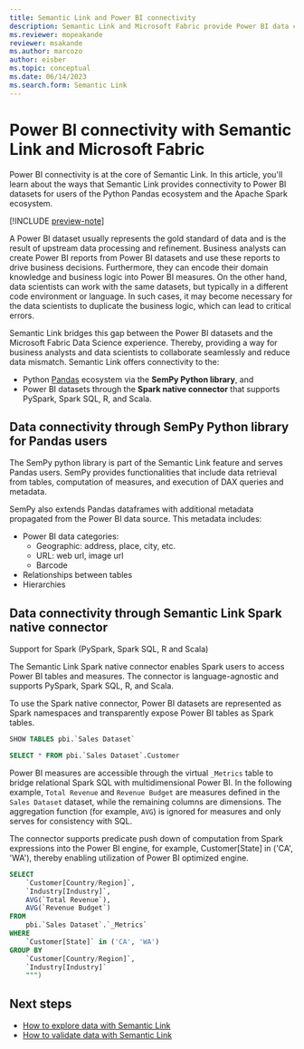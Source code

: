 ```yaml
---
title: Semantic Link and Power BI connectivity
description: Semantic Link and Microsoft Fabric provide Power BI data connectivity for Pandas and Spark ecosystems.
ms.reviewer: mopeakande
reviewer: msakande
ms.author: marcozo
author: eisber
ms.topic: conceptual
ms.date: 06/14/2023
ms.search.form: Semantic Link
---
```


# Power BI connectivity with Semantic Link and Microsoft Fabric

<!-- This article describes Semantic Link and its integration with Power BI and Microsoft Fabric. You'll learn what Semantic Link is used for and how you can use it in Microsoft Fabric. -->

Power BI connectivity is at the core of Semantic Link. In this article, you'll learn about the ways that Semantic Link provides connectivity to Power BI datasets for users of the Python Pandas ecosystem and the Apache Spark ecosystem.

[!INCLUDE [preview-note](../includes/preview-note.md)]

A Power BI dataset usually represents the gold standard of data and is the result of upstream data processing and refinement. Business analysts can create Power BI reports from Power BI datasets and use these reports to drive business decisions. Furthermore, they can encode their domain knowledge and business logic into Power BI measures. On the other hand, data scientists can work with the same datasets, but typically in a different code environment or language. In such cases, it may become necessary for the data scientists to duplicate the business logic, which can lead to critical errors.

Semantic Link bridges this gap between the Power BI datasets and the Microsoft Fabric Data Science experience. Thereby, providing a way for business analysts and data scientists to collaborate seamlessly and reduce data mismatch. Semantic Link offers connectivity to the:

- Python [Pandas](https://pandas.pydata.org/) ecosystem via the **SemPy Python library**, and
- Power BI datasets through the **Spark native connector** that supports PySpark, Spark SQL, R, and Scala.

## Data connectivity through SemPy Python library for Pandas users

The SemPy python library is part of the Semantic Link feature and serves Pandas users. SemPy provides functionalities that include data retrieval from tables, computation of measures, and execution of DAX queries and metadata. <!-- (#TODO link to API docs) -->

SemPy also extends Pandas dataframes with additional metadata propagated from the Power BI data source. This metadata includes:
- Power BI data categories:
  - Geographic: address, place, city, etc.
  - URL: web url, image url
  - Barcode
- Relationships between tables
- Hierarchies

## Data connectivity through Semantic Link Spark native connector

Support for Spark (PySpark, Spark SQL, R and Scala)

The Semantic Link Spark native connector enables Spark users to access Power BI tables and measures. The connector is language-agnostic and supports PySpark, Spark SQL, R, and Scala.

To use the Spark native connector, Power BI datasets are represented as Spark namespaces and transparently expose Power BI tables as Spark tables.

```sql
SHOW TABLES pbi.`Sales Dataset`

SELECT * FROM pbi.`Sales Dataset`.Customer
```

Power BI measures are accessible through the virtual `_Metrics` table to bridge relational Spark SQL with multidimensional Power BI. In the following example, `Total Revenue` and `Revenue Budget` are measures defined in the `Sales Dataset` dataset, while the remaining columns are dimensions. The aggregation function (for example, `AVG`) is ignored for measures and only serves for consistency with SQL.

The connector supports predicate push down of computation from Spark expressions into the Power BI engine, for example, Customer[State] in ('CA', 'WA'), thereby enabling utilization of Power BI optimized engine.

```sql
SELECT
    `Customer[Country/Region]`,
    `Industry[Industry]`,
    AVG(`Total Revenue`),
    AVG(`Revenue Budget`)
FROM
    pbi.`Sales Dataset`.`_Metrics`
WHERE
    `Customer[State]` in ('CA', 'WA')
GROUP BY
    `Customer[Country/Region]`,
    `Industry[Industry]`
    """)
```


## Next steps
- [How to explore data with Semantic Link](semantic-link-explore-data.md)
- [How to validate data with Semantic Link](semantic-link-validate-data.md)